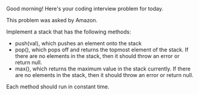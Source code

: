 Good morning! Here's your coding interview problem for today.This problem was asked by Amazon.Implement a stack that has the following methods: * push(val), which pushes an element onto the stack * pop(), which pops off and returns the topmost element of the stack. If there   are no elements in the stack, then it should throw an error or return null. * max(), which returns the maximum value in the stack currently. If there are   no elements in the stack, then it should throw an error or return null.Each method should run in constant time.